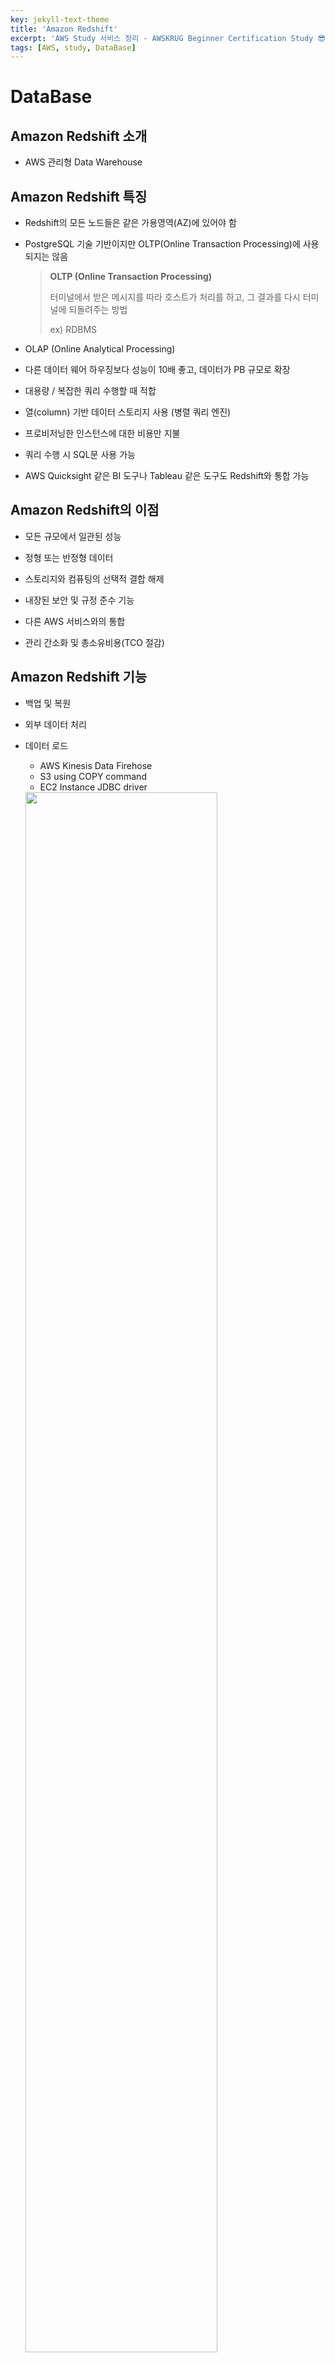 ```yaml
---
key: jekyll-text-theme
title: 'Amazon Redshift'
excerpt: 'AWS Study 서비스 정리 - AWSKRUG Beginner Certification Study 😎'
tags: [AWS, study, DataBase] 
---
```




# DataBase

## Amazon Redshift 소개

* AWS 관리형 Data Warehouse



## Amazon Redshift 특징

- Redshift의 모든 노드들은 같은 가용영역(AZ)에 있어야 함

- PostgreSQL 기술 기반이지만 OLTP(Online Transaction Processing)에 사용되지는 않음

  > **OLTP (Online Transaction Processing)**
  >
  > 터미널에서 받은 메시지를 따라 호스트가 처리를 하고, 그 결과를 다시 터미널에 되돌려주는 방법
  >
  > ex) RDBMS

- OLAP (Online Analytical Processing)

- 다른 데이터 웨어 하우징보다 성능이 10배 좋고, 데이터가 PB 규모로 확장

- 대용량 / 복잡한 쿼리 수행할 때 적합

- 열(column) 기반 데이터 스토리지 사용 (병렬 쿼리 엔진)

- 프로비저닝한 인스턴스에 대한 비용만 지불

- 쿼리 수행 시 SQL문 사용 가능

- AWS Quicksight 같은 BI 도구나 Tableau 같은 도구도 Redshift와 통합 가능



## Amazon Redshift의 이점

* 모든 규모에서 일관된 성능

* 정형 또는 반정형 데이터

* 스토리지와 컴퓨팅의 선택적 결합 해제

* 내장된 보안 및 규정 준수 기능

* 다른 AWS 서비스와의 통합

* 관리 간소화 및 총소유비용(TCO 절감)

  

## Amazon Redshift 기능

* 백업 및 복원

* 외부 데이터 처리

* 데이터 로드

  * AWS Kinesis  Data Firehose
  * S3 using COPY command
  * EC2 Instance JDBC driver

  <img src ="https://user-images.githubusercontent.com/113915835/228483669-3a364d20-7b5f-454f-afa2-6d44b8872e98.png" width = "80%">

## Amazon Redshift 스펙트럼

<img src = "https://user-images.githubusercontent.com/113915835/228484068-8ba36561-b5f9-4598-a84d-c4e6852af83e.png" width = "50%">

* AWS S3에서 AWS Redshift로 데이터를 로드하지 않아도 OK.
  *  클러스터에서 프로비저닝한 것보다 더 많은 처리 능력을 활용

<br/>

> **REFERENCE**
>
> [https://www.udemy.com/](https://www.udemy.com/) (AWS Certified Solutions Architect Associate, Stephane Maarek)
>
> [https://docs.aws.amazon.com/?nc2=h_ql_doc_do](https://docs.aws.amazon.com/?nc2=h_ql_doc_do)